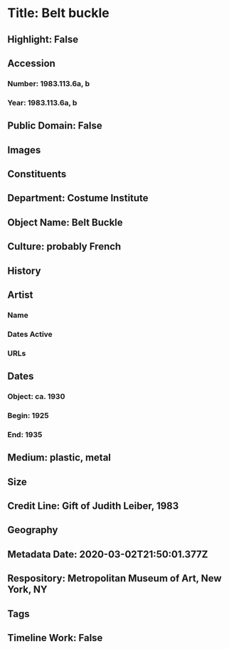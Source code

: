 # Title: Belt buckle
## Highlight: False
## Accession
### Number: 1983.113.6a, b
### Year: 1983.113.6a, b
## Public Domain: False
## Images
## Constituents
## Department: Costume Institute
## Object Name: Belt Buckle
## Culture: probably French
## History
## Artist
### Name
### Dates Active
### URLs
## Dates
### Object: ca. 1930
### Begin: 1925
### End: 1935
## Medium: plastic, metal
## Size
## Credit Line: Gift of Judith Leiber, 1983
## Geography
## Metadata Date: 2020-03-02T21:50:01.377Z
## Respository: Metropolitan Museum of Art, New York, NY
## Tags
## Timeline Work: False